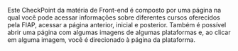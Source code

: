 Este CheckPoint da matéria de Front-end é composto por uma página na qual você pode acessar informações sobre diferentes cursos oferecidos pela FIAP, acessar a página anterior, inicial e posterior. Também é possível abrir uma página com algumas imagens de algumas plataformas e, ao clicar em alguma imagem, você é direcionado à página da plataforma.

